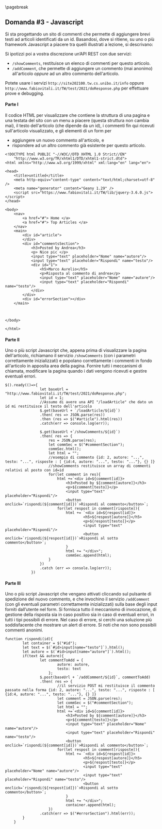 \pagebreak

## Domanda #3 - Javascript

Si sta progettando un sito di commenti che permette di aggiungere brevi testi ad articoli identificati da un id. Basandosi, dove si ritiene, su uno o più framework Javascript a piacere tra quelli illustrati a lezione, si descrivano:

Si ipotizzi poi a vostra discrezione un’API REST con due servizi:

- `/showComments`, restituisce un elenco di commenti per questo articolo.
- `/addComment`, che permette di aggiungere un commento (mai anonimo) all'articolo _oppure_ ad un altro commento dell'articolo.

Potete usare i servizi `http://site202100.tw.cs.unibo.it/info` oppure `http://www.fabiovitali.it/TW/test/2021/doResponse.php` per effettuare prove e debugging.

#### Parte I

Il codice HTML per visualizzare che contiene la struttura di una pagina e una testata del sito con un menu a piacere (questa struttura non cambia mai), il testo dell'articolo (che dipende da un id), i commenti fin qui ricevuti sull'articolo visualizzato, e gli elementi di un form per

- aggiungere un nuovo commento all'articolo, e
- rispondere ad un altro commento già esistente per questo articolo.

```
<!DOCTYPE html PUBLIC "-//W3C//DTD XHTML 1.0 Strict//EN"
	"http://www.w3.org/TR/xhtml1/DTD/xhtml1-strict.dtd">
<html xmlns="http://www.w3.org/1999/xhtml" xml:lang="en" lang="en">

<head>
	<title>untitled</title>
	<meta http-equiv="content-type" content="text/html;charset=utf-8" />
	<meta name="generator" content="Geany 1.29" />
	<script src="https://www.fabiovitali.it/TW/lib/jquery-3.6.0.js"></script>
</head>

<body>
	<nav>
		<a href="#"> Home </a>
		<a href="#"> Top Articles </a>
	</nav>
	<main>
		<div id="article">
		</div>
		<div id="commentsSection">
			<h3>Posted by Andrea</h3>
			<p> Nice pic </p>
			<input type="text" placeholder="Nome" name="autore"/>
			<input type="text" placeholder="Rispondi" name="testo"/>
			<div id="1">
				<h5>Marco Aurelio</h5>
				<p>Risposta al commento di andrea</p>
				<input type="text" placeholder="Nome" name="autore"/>
				<input type="text" placeholder="Rispondi" name="testo"/>
			</div>
		</div>
		<div id="errorSection"></div>
	</main>



</body>

</html>

```

#### Parte II

Uno o più script Javascript che, appena prima di visualizzare la pagina dell'articolo, richiamano il servizio `/showComments` (con i parametri correttamente inizializzati) e popolano correttamente i commenti in fondo all'articolo in apposita area della pagina. Fornire tutti i meccanismi di chiamata, modificare la pagina quando i dati vengono ricevuti e gestire eventuali errori.

```
$().ready(()=>{
				let baseUrl = "http://www.fabiovitali.it/TW/test/2021/doResponse.php";
				let id = 1;
				//Assumo di avere una API "/loadArticle" che dato un id mi restituisce il testo dell'articolo
				$.get(baseUrl + `/loadArticle/${id}`)
				.then( res => JSON.parse(res))
				.then (res => $("#article").html(res))
				.catch(err => console.log(err));

				$.get(baseUrl +`/showComments/${id}`)
				.then( res => {
					res = JSON.parse(res);
					let commSec = $("#commentSection");
					commSec.html();
					let html = "";
					//esempio di commento {id: 2, autore: "...", testo: "...", risposte : [ {id:4, autore: "...", testo: "..."}, {} ]}
					//showComments restituisce un array di commenti relativi al posto con id=id
					for(let comment in res){
						html +=`<div id=${comment[id]}>
							<h3>Posted by ${comment[autore]}</h3>
							<p>${comment[testo]}</p>
							<input type="text" placeholder="Rispondi"/>
							<button onclick=`rispondi(${comment[id]})`>Rispondi al commento</button>`;
						for(let respost in comment[risposte]){
							html += `<div id=${respost[id]}>
									<h5>${respost[autore]}</h5>
									<p>${respost[testo]}</p>
									<input type="text" placeholder="Rispondi"/>
									<button onclick=`rispondi(${respost[id]})`>Rispondi al sotto commento</button>`;
							}
							html += "</div>";
							commSec.append(html);
					}
				})
				.catch (err => console.log(err));
			})

```

#### Parte III

Uno o più script Javascript che vengano attivati cliccando sul pulsante di spedizione del nuovo commento, e che invochino il servizio `/addComment` (con gli eventuali parametri correttamente inizializzati) sulla base degli input forniti dall’utente nel form. Si fornisca tutto il meccanismo di invocazione, di gestione della risposta sia in caso positivo sia in caso di eventuali errori, in tutti i tipi possibili di errore. Nel caso di errore, si cerchi una soluzione più soddisfacente che mostrare un alert di errore. Si noti che non sono possibili commenti anonimi.

```
function rispondi(id){
		let container = $("#id");
		let text = $(`#id>input[name="testo"]`).html();
		let autore = $(`#id>input[name="autore"]`).html();
		if(text && autore){
				let commentToAdd = {
						autore: autore,
						testo: text
					};
				$.post(baseUrl + `/addComment/${id}`, commentToAdd)
				.then( res => {
						//il servizio POST mi restituisce il commento passato nella forma {id: 2, autore: "...", testo: "...", risposte : [ {id:4, autore: "...", testo: "..."}, {} ]}
						let comment = JSON.parse(res);
						let commSec = $("#commentSection");
						let html = "";
						html +=`<div id=${comment[id]}>
							<h3>Posted by ${comment[autore]}</h3>
							<p>${comment[testo]}</p>
							<input type="text" placeholder="Nome" name="autore"/>
							<input type="text" placeholder="Rispondi" name="testo"/>
							<button onclick=`rispondi(${comment[id]})`>Rispondi al commento</button>`;
						for(let respost in comment[risposte]){
							html += `<div id=${respost[id]}>
									<h5>${respost[autore]}</h5>
									<p>${respost[testo]}</p>
									<input type="text" placeholder="Nome" name="autore"/>
									<input type="text" placeholder="Rispondi" name="testo"/>
									<button onclick=`rispondi(${respost[id]})`>Rispondi al sotto commento</button>`;
							}
							html += "</div>";
							container.append(html);
					})
				.catch(err => $("#errorSection").html(err));
		}
	}
```
